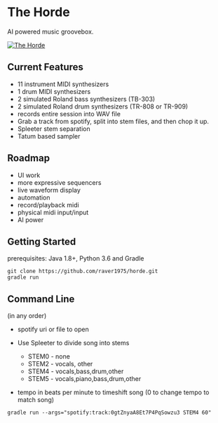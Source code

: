 # The Horde

AI powered music groovebox.

[![The Horde](https://img.youtube.com/vi/FjkpVbbDtMY/0.jpg)](https://www.youtube.com/watch?v=FjkpVbbDtMY)

## Current Features

* 11 instrument MIDI synthesizers
* 1 drum MIDI synthesizers
* 2 simulated Roland bass synthesizers (TB-303)
* 2 simulated Roland drum synthesizers (TR-808 or TR-909) 
* records entire session into WAV file
* Grab a track from spotify, split into stem files, and then chop it up.
* Spleeter stem separation
* Tatum based sampler

## Roadmap

* UI work
* more expressive sequencers
* live waveform display
* automation
* record/playback midi 
* physical midi input/input
* AI power

## Getting Started
prerequisites:
Java 1.8+, Python 3.6 and Gradle

```
git clone https://github.com/raver1975/horde.git
gradle run
```
## Command Line

(in any order)

* spotify uri or file to open


* Use Spleeter to divide song into stems
  * STEM0 - none
  * STEM2 - vocals, other
  * STEM4 - vocals,bass,drum,other
  * STEM5 - vocals,piano,bass,drum,other

* tempo in beats per minute to timeshift song
(0 to change tempo to match song)


```
gradle run --args="spotify:track:0gtZnyaA8Et7P4PqSowzu3 STEM4 60"
```